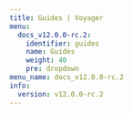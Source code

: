 ```yaml
---
title: Guides | Voyager
menu:
  docs_v12.0.0-rc.2:
    identifier: guides
    name: Guides
    weight: 40
    pre: dropdown
menu_name: docs_v12.0.0-rc.2
info:
  version: v12.0.0-rc.2
---
```


